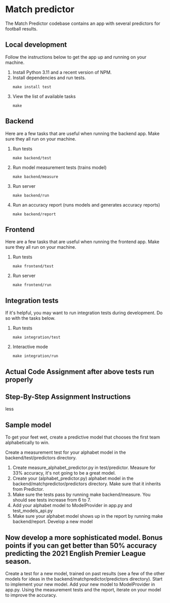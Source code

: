 # Match predictor

The Match Predictor codebase contains an app with several predictors for football results.

## Local development

Follow the instructions below to get the app up and running on your machine.

1.  Install Python 3.11 and a recent version of NPM.
1.  Install dependencies and run tests.
    ```shell
    make install test
    ```
1.  View the list of available tasks
    ```shell
    make
    ```

## Backend

Here are a few tasks that are useful when running the backend app.
Make sure they all run on your machine.

1.  Run tests
    ```shell
    make backend/test

1.  Run model measurement tests (trains model)
    ```shell
    make backend/measure
    ```

1.  Run server
    ```shell
    make backend/run
    ```

1.  Run an accuracy report (runs models and generates accuracy reports)
    ```shell
    make backend/report
    ```

## Frontend

Here are a few tasks that are useful when running the frontend app.
Make sure they all run on your machine.

1.  Run tests
    ```shell
    make frontend/test
    ```

1.  Run server
    ```shell
    make frontend/run
    ```

## Integration tests

If it's helpful, you may want to run integration tests during development.
Do so with the tasks below.

1.  Run tests
    ```shell
    make integration/test
    ```

1.  Interactive mode
    ```shell
    make integration/run
    ```
## Actual Code Assignment after above tests run properly

## Step-By-Step Assignment Instructions
less
## Sample model

To get your feet wet, create a predictive model that chooses the first team alphabetically to win.

Create a measurement test for your alphabet model in the backend/test/predictors directory. 
1.  Create measure_alphabet_predictor.py in test/predictor.  Measure for 33% accuracy, it's not going to be a great model.  
1.  Create your (alphabet_predictor.py) alphabet model in the backend/matchpredictor/predictors directory. Make sure that it inherits from Predictor.
1.  Make sure the tests pass by running make backend/measure.  You should see tests increase from 6 to 7.
1.  Add your alphabet model to ModelProvider in app.py and test_models_api.py
1.  Make sure your alphabet model shows up in the report by running make backend/report.
Develop a new model

## Now develop a more sophisticated model. Bonus points if you can get better than 50% accuracy predicting the 2021 English Premier League season.

Create a test for a new model, trained on past results (see a few of the other models for ideas in the backend/matchpredictor/predictors directory).
Start to implement your new model.
Add your new model to ModelProvider in app.py.
Using the measurement tests and the report, iterate on your model to improve the accuracy.